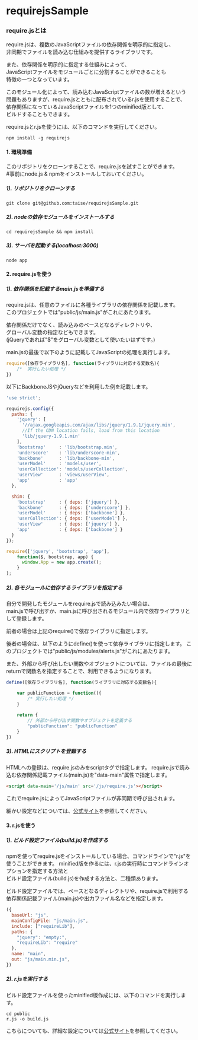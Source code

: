 requirejsSample
===============

### require.jsとは

require.jsは、複数のJavaScriptファイルの依存関係を明示的に指定し、  
非同期でファイルを読み込む仕組みを提供するライブラリです。  

また、依存関係を明示的に指定する仕組みによって、  
JavaScriptファイルをモジュールごとに分割することができることも  
特徴の一つとなっています。  
  
このモジュール化によって、読み込むJavaScriptファイルの数が増えるという  
問題もありますが、require.jsとともに配布されているr.jsを使用することで、  
依存関係になっているJavaScriptファイルを1つのminified版として、  
ビルドすることもできます。

require.jsとr.jsを使うには、以下のコマンドを実行してください。

```
npm install -g requirejs
```



#### 1. 環境準備

このリポジトリをクローンすることで、require.jsを試すことができます。  
  #事前にnode.js & npmをインストールしておいてください。

##### 1). リポジトリをクローンする

```
git clone git@github.com:taise/requirejsSample.git
```


##### 2). nodeの依存モジュールをインストールする

```
cd requirejsSample && npm install
```


##### 3). サーバを起動する(localhost:3000)

```
node app
```


#### 2. require.jsを使う

##### 1). 依存関係を記載するmain.jsを準備する

  require.jsは、任意のファイルに各種ライブラリの依存関係を記載します。  
  このプロジェクトでは"public/js/main.js"がこれにあたります。  

  依存関係だけでなく、読み込みのベースとなるディレクトリや、  
  グローバル変数の指定などもできます。  
  (jQueryであれば"$"をグローバル変数として使いたいはずです。)

  main.jsの最後で以下のように記載してJavaScriptの処理を実行します。


```javascript
require([依存ライブラリ名], function(ライブラリに対応する変数名){
    /*  実行したい処理 */
})
```

  以下にBackboneJSやjQueryなどを利用した例を記載します。

```javascript
'use strict';

requirejs.config({
  paths: {
    'jquery': [
      '//ajax.googleapis.com/ajax/libs/jquery/1.9.1/jquery.min',
      //If the CDN location fails, load from this location
      'lib/jquery-1.9.1.min'
    ],
    'bootstrap'     : 'lib/bootstrap.min',
    'underscore'    : 'lib/underscore-min',
    'backbone'      : 'lib/backbone-min',
    'userModel'     : 'models/user',
    'userCollection': 'models/userCollection',
    'userView'      : 'views/userView',
    'app'           : 'app'
  },

  shim: {
    'bootstrap'     : { deps: ['jquery'] },
    'backbone'      : { deps: ['underscore'] },
    'userModel'     : { deps: ['backbone'] },
    'userCollection': { deps: ['userModel'] },
    'userView'      : { deps: ['jquery'] },
    'app'           : { deps: ['backbone'] }
  }
});

require(['jquery', 'bootstrap', 'app'],
    function($, bootstrap, app) {
      window.App = new app.create();
    }
);
```
  
##### 2). 各モジュールに依存するライブラリを指定する  

  自分で開発したモジュールをrequire.jsで読み込みたい場合は、  
  main.jsで呼び出すか、main.jsに呼び出されるモジュール内で依存ライブラリとして登録します。
  
  前者の場合は上記のrequire()で依存ライブラリに指定します。 
  
  後者の場合は、以下のようにdefine()を使って依存ライブラリに指定します。
  このプロジェクトでは"public/js/modules/alerts.js"がこれにあたります。

  また、外部から呼び出したい関数やオブジェクトについては、ファイルの最後に  
  returnで関数名を指定することで、利用できるようになります。
  
```javascript
define([依存ライブラリ名], function(ライブラリに対応する変数名){

    var publicFunction = function(){
        /* 実行したい処理 */
    }
    
    return {
        // 外部から呼び出す関数やオブジェクトを定義する
        "publicFunction": "publicFunction"
    }
})
```
  

##### 3). HTMLにスクリプトを登録する

  HTMLへの登録は、require.jsのみをscriptタグで指定します。
  require.jsで読み込む依存関係記載ファイル(main.js)を"data-main"属性で指定します。
  
```html
<script data-main='/js/main' src='/js/require.js'></script>
```
  これでrequire.jsによってJavaScriptファイルが非同期で呼び出されます。
  
  
  細かい設定などについては、[公式サイト](http://requirejs.org/)を参照してください。
  
  

#### 3. r.jsを使う

##### 1). ビルド設定ファイル(build.js)を作成する

  npmを使ってrequire.jsをインストールしている場合、コマンドラインで"r.js"を使うことができます。
  minified版を作るには、r.jsの実行時にコマンドラインオプションを指定する方法と  
  ビルド設定ファイル(build.js)を作成する方法と、二種類あります。

  ビルド設定ファイルでは、ベースとなるディレクトリや、require.jsで利用する  
  依存関係記載ファイル(main.js)や出力ファイル名などを指定します。

```javascript
({
  baseUrl: "js",
  mainConfigFile: "js/main.js",
  include: ["requireLib"],
  paths: {
    "jquery": "empty:",
    "requireLib": "require"
  },
  name: "main",
  out: "js/main.min.js",
})
```


##### 2). r.jsを実行する

  ビルド設定ファイルを使ったminified版作成には、以下のコマンドを実行します。
  
```
cd public
r.js -o build.js
```

  こちらについても、詳細な設定については[公式サイト](http://requirejs.org/)を参照してください。
  

